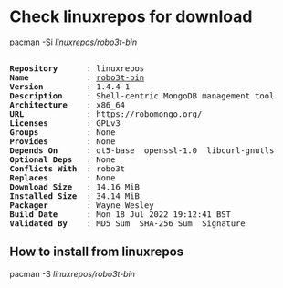 # Check linuxrepos for download

pacman -Si *linuxrepos/robo3t-bin*

<div class="highlight"><pre class="highlight"><text>
<b>Repository</b>      : linuxrepos
<b>Name</b>            : <a href="../../x86_64/robo3t-bin-1.4.4-1-x86_64.pkg.tar.zst">robo3t-bin</a>
<b>Version</b>         : 1.4.4-1
<b>Description</b>     : Shell-centric MongoDB management tool
<b>Architecture</b>    : x86_64
<b>URL</b>             : https://robomongo.org/
<b>Licenses</b>        : GPLv3
<b>Groups</b>          : None
<b>Provides</b>        : None
<b>Depends On</b>      : qt5-base  openssl-1.0  libcurl-gnutls
<b>Optional Deps</b>   : None
<b>Conflicts With</b>  : robo3t
<b>Replaces</b>        : None
<b>Download Size</b>   : 14.16 MiB
<b>Installed Size</b>  : 34.14 MiB
<b>Packager</b>        : Wayne Wesley <wayne6324@gmail.com>
<b>Build Date</b>      : Mon 18 Jul 2022 19:12:41 BST
<b>Validated By</b>    : MD5 Sum  SHA-256 Sum  Signature
</text></pre></div>

## How to install from linuxrepos

pacman -S *linuxrepos/robo3t-bin*
